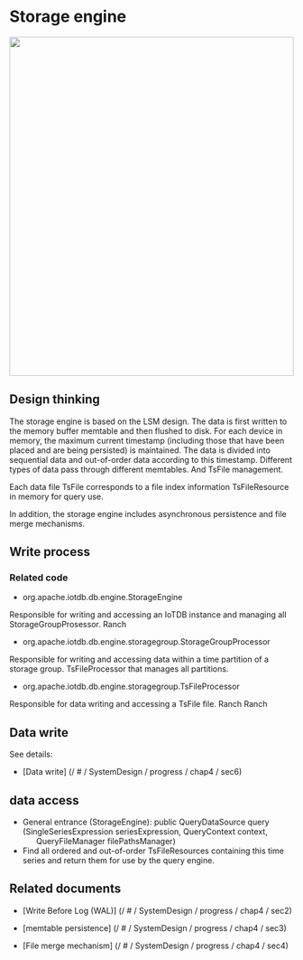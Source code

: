 <!--

    Licensed to the Apache Software Foundation (ASF) under one
    or more contributor license agreements. See the NOTICE file
    distributed with this work for additional information
    regarding copyright ownership. The ASF licenses this file
    to you under the Apache License, Version 2.0 (the
    "License"); you may not use this file except in compliance
    with the License. You may obtain a copy of the License at

        http://www.apache.org/licenses/LICENSE-2.0

    Unless required by applicable law or agreed to in writing,
    software distributed under the License is distributed on an
    "AS IS" BASIS, WITHOUT WARRANTIES OR CONDITIONS OF ANY
    KIND, either express or implied. See the License for the
    specific language governing permissions and limitations
    under the License.

-->

# Storage engine

<img style = "width: 100%; max-width: 800px; max-height: 600px; margin-left: auto; margin-right: auto; display: block;" src = "https: // user-images. githubusercontent.com/19167280/73625255-03fe2680-467f-11ea-91ae-64407ef1125c.png ">

## Design thinking

The storage engine is based on the LSM design. The data is first written to the memory buffer memtable and then flushed to disk. For each device in memory, the maximum current timestamp (including those that have been placed and are being persisted) is maintained. The data is divided into sequential data and out-of-order data according to this timestamp. Different types of data pass through different memtables. And TsFile management.

Each data file TsFile corresponds to a file index information TsFileResource in memory for query use.

In addition, the storage engine includes asynchronous persistence and file merge mechanisms.

## Write process

### Related code

* org.apache.iotdb.db.engine.StorageEngine

Responsible for writing and accessing an IoTDB instance and managing all StorageGroupProsessor.
Ranch
* org.apache.iotdb.db.engine.storagegroup.StorageGroupProcessor

Responsible for writing and accessing data within a time partition of a storage group. TsFileProcessor that manages all partitions.

* org.apache.iotdb.db.engine.storagegroup.TsFileProcessor

Responsible for data writing and accessing a TsFile file.
Ranch
Ranch
## Data write
See details:
* [Data write] (/ # / SystemDesign / progress / chap4 / sec6)

## data access

* General entrance (StorageEngine): public QueryDataSource query (SingleSeriesExpression seriesExpression, QueryContext context,
      QueryFileManager filePathsManager)
      
* Find all ordered and out-of-order TsFileResources containing this time series and return them for use by the query engine.

## Related documents

* [Write Before Log (WAL)] (/ # / SystemDesign / progress / chap4 / sec2)

* [memtable persistence] (/ # / SystemDesign / progress / chap4 / sec3)

* [File merge mechanism] (/ # / SystemDesign / progress / chap4 / sec4)